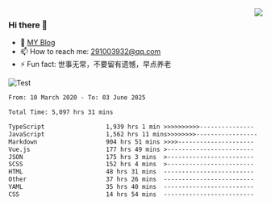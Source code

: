 <img align='right' src='https://github-readme-stats.vercel.app/api?username=niaogege&show_icons=true&theme=radical'/>

### Hi there 👋

- 🌱 [MY Blog](https://bythewayer.com/)
- 📫 How to reach me: 291003932@qq.com
- ⚡ Fun fact:  世事无常，不要留有遗憾，早点养老

![Test](https://github-readme-stats.vercel.app/api/top-langs/?username=niaogege&layout=compact)

<!--START_SECTION:waka-->

```txt
From: 10 March 2020 - To: 03 June 2025

Total Time: 5,097 hrs 31 mins

TypeScript                 1,939 hrs 1 min >>>>>>>>>>---------------   38.04 %
JavaScript                 1,562 hrs 11 mins>>>>>>>>-----------------   30.65 %
Markdown                   904 hrs 51 mins >>>>---------------------   17.75 %
Vue.js                     177 hrs 49 mins >------------------------   03.49 %
JSON                       175 hrs 3 mins  >------------------------   03.43 %
SCSS                       152 hrs 4 mins  >------------------------   02.98 %
HTML                       48 hrs 31 mins  -------------------------   00.95 %
Other                      37 hrs 26 mins  -------------------------   00.73 %
YAML                       35 hrs 40 mins  -------------------------   00.70 %
CSS                        14 hrs 54 mins  -------------------------   00.29 %
```

<!--END_SECTION:waka-->
